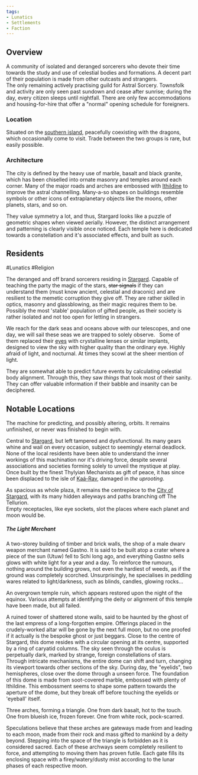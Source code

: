 ```yaml
---
tags:
- Lunatics
- Settlements
- Faction
---
```


## Overview

A community of isolated and deranged sorcerers who devote their time towards the study and use of celestial bodies and formations. A decent part of their population is made from other outcasts and strangers.  
The only remaining actively practising guild for Astral Sorcery.
Townsfolk and activity are only seen past sundown and cease after sunrise; during the day, every citizen sleeps until nightfall. There are only few accommodations and housing-for-hire that offer a "normal" opening schedule for foreigners.

### Location

Situated on the [southern island](Ka%C3%A1-Rav.md), peacefully coexisting with the dragons, which occasionally come to visit. Trade between the two groups is rare, but easily possible. 

### Architecture

The city is defined by the heavy use of marble, basalt and black granite, which has been chiselled into ornate masonry and temples around each corner. Many of the major roads and arches are embossed with [Ithildine](..\..\..\..\..\..\..\..\Items\Components,%20Ingredients\Bar%20of%20Ithildine.md) to improve the astral channelling. Many-a-so shapes on buildings resemble symbols or other icons of extraplanetary objects like the moons, other planets, stars, and so on. 

They value symmetry a lot, and thus, Stargard looks like a puzzle of geometric shapes when viewed aerially. However, the distinct arrangement and patterning is clearly visible once noticed. 
Each temple here is dedicated towards a constellation and it's associated effects, and built as such.  

## Residents

\#Lunatics #Religion 

The deranged and off brand sorcerers residing in [Stargard](City%20of%20Stargard.md).
Capable of teaching the party the magic of the stars, ~~star signals~~ if they can understand them (must know ancient, celestial and draconic) and are resilient to the memetic corruption they give off.
They are rather skilled in optics, masonry and glassblowing, as their magic requires them to be. 
Possibly the most 'stable' population of gifted people, as their society is rather isolated and not too open for letting in strangers. 

We reach for the dark seas and oceans above with our telescopes, and one day, we will sail these seas we are trapped to solely observe. 
 
Some of them replaced their [eyes](..\..\..\..\..\..\..\..\Items\Wondrous%20and%20Wack\Iron%20Oculus.md) with crystalline lenses or similar implants, designed to view the sky with higher quality than the ordinary eye.
Highly afraid of light, and nocturnal.
At times they scowl at the sheer mention of light.

They are somewhat able to predict future events by calculating celestial body alignment. Through this, they saw *things* that took most of their sanity.
They can offer valuable information if their babble and insanity can be deciphered.

## Notable Locations

The machine for predicting, and possibly altering, orbits. 
It remains unfinished, or never was finished to begin with.

Central to [Stargard](City%20of%20Stargard.md), but left tampered and dysfunctional. Its many gears whine and wail on every occasion, subject to seemingly eternal deadlock. None of the local residents have been able to understand the inner workings of this machination nor it's driving force, despite several associations and societies forming solely to unveil the mystique at play. 
Once built by the finest Thylyian Mechanists as gift of peace, it has since been displaced to the isle of [Kaá-Rav](Ka%C3%A1-Rav.md), damaged in *the uprooting*. 

As spacious as whole plaza, it remains the centrepiece to the [City of Stargard](City%20of%20Stargard.md), with its many hidden alleyways and paths branching off The Tellurion.  
Empty receptacles, like eye sockets, slot the places where each planet and moon would be. 

##### The Light Merchant

A two-storey building of timber and brick walls, the shop of a male dwarv weapon merchant named Gastno. It is said to be built atop a crater where a piece of the sun (Utuw) fell to Schi long ago, and everything Gastno sells glows with white light for a year and a day. To reinforce the rumours, nothing around the building grows, not even the hardiest of weeds, as if the ground was completely scorched. 
Unsurprisingly, he specialises in peddling wares related to light/darkness, such as blinds, candles, glowing rocks...

An overgrown temple ruin, which appears restored upon the night of the equinox. Various attempts at identifying the deity or alignment of this temple have been made, but all failed. 

A ruined tower of shattered stone walls, said to be haunted by the ghost of the last empress of a long-forgotten empire. Offerings placed in the crudely-worked altar will be gone by the next full moon, but no one proofed if it actually is the bespoke ghost or just beggars. 
Close to the centre of Stargard, this dome resides with a circular opening at its centre, supported by a ring of caryatid columns. The sky seen through the oculus is perpetually dark, marked by strange, foreign constellations of stars. Through intricate mechanisms, the entire dome can shift and turn, changing its viewport towards other sections of the sky. During day, the "eyelids", two hemispheres, close over the dome through a unseen force. 
The foundation of this dome is made from soot-covered marble, embossed with plenty of Ithildine. This embossment seems to shape some pattern towards the aperture of the dome, but they break off before touching the eyelids or 'eyeball' itself.  


Three arches, forming a triangle. 
One from dark basalt, hot to the touch.
One from blueish ice, frozen forever.
One from white rock, pock-scarred. 

Speculations believe that these arches are gateways made from and leading to each moon, made from their rock and mass gifted to mankind by a deity beyond. 
Stepping into the space of the triangle is forbidden as it is considered sacred. 
Each of these archways seem completely resilient to force, and attempting to moving them has proven futile. 
Each gate fills its enclosing space with a firey/watery/dusty mist according to the lunar phases of each respective moon.
